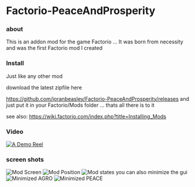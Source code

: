 # Factorio-PeaceAndProsperity

### about
This is an addon mod for the game Factorio ...
It was born from necessity and was the first Factorio mod I created
### Install
Just like any other mod

download the latest zipfile here

https://github.com/joranbeasley/Factorio-PeaceAndProsperity/releases
and just put it in your Factorio/Mods folder ... thats all there is to it

see also: https://wiki.factorio.com/index.php?title=Installing_Mods

### Video
[![A Demo Reel](https://img.youtube.com/vi/9-d4dTXtzPE/0.jpg)](https://www.youtube.com/watch?v=9-d4dTXtzPE&feature=youtu.be)
### screen shots
![Mod Screen](https://github.com/joranbeasley/Factorio-PeaceAndProsperity/raw/master/screenshots/ModScreen.png "Its here")
![Mod Position](https://github.com/joranbeasley/Factorio-PeaceAndProsperity/raw/master/screenshots/new_gui_.png "Its here")
![Mod states](https://github.com/joranbeasley/Factorio-PeaceAndProsperity/raw/master/screenshots/states.png "Its here")
you can also minimize the gui
![Minimized AGRO](https://raw.githubusercontent.com/joranbeasley/Factorio-PeaceAndProsperity/master/screenshots/minimized_agro.png) ![Minimized PEACE](https://raw.githubusercontent.com/joranbeasley/Factorio-PeaceAndProsperity/master/screenshots/minimized_happy.png)